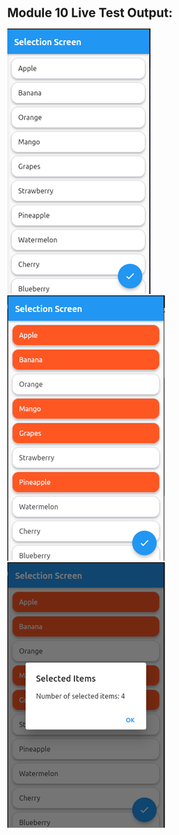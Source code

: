 # Module 10 Live Test Output:
![Output 01](assets/images/module-10-live--test-output-1.png)
![Output 02](assets/images/module-10-live--test-output-22.png)
![Output 02](assets/images/module-10-live--test-output-3.png)
